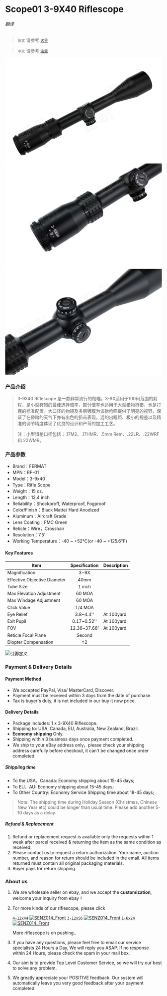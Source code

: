 # Scope01 3-9X40 Riflescope 

###### 翻译

> `英文` 请参考 [`这里`](https://github.com/njustcjj/Scope1-3-9X40-Riflescope/blob/master/README.md)

> `中文` 请参考 [`这里`](https://github.com/njustcjj/Scope1-3-9X40-Riflescope/blob/master/README_CN.md)

![](https://github.com/njustcjj/Scope1-3-9X40-Riflescope/blob/master/pic/Scope01_1.jpg "Overview")
![](https://github.com/njustcjj/Scope1-3-9X40-Riflescope/blob/master/pic/Scope01_2.jpg "Objective_Lens")
![](https://github.com/njustcjj/Scope1-3-9X40-Riflescope/blob/master/pic/Scope01_3.jpg "Turret")


### 产品介绍

> 3-9X40 Riflescope 是一款非常流行的枪瞄。3-9X适用于100码范围的射程，是小型狩猎的最佳选择倍率，部分倍率也适用于大型猎物狩猎，也是打鹿的标准配置。大口径的物镜及多层镀膜为该款枪瞄提供了明亮的视野，保证了在昏暗的天气下亦有出色的狙击表现。远的出瞳距、极小的视差以及精准的调节精度体现了优良的设计和严苛的加工工艺。
> 
> 注：小型猎枪口径包括：.17M2、.17HMR、.5mm Rem、.22LR、.22WRF和.22WMR。


### 产品参数

- Brand：FERMAT
- MPN：RF-01
- Model：3-9x40
- Type：Rifle Scope
- Weight：15 oz.
- Length：12.4 inch
- Reliability：Shockproff, Waterproof, Fogproof
- Color/Finish：Black Matte/ Hard Anodized
- Aluminum：Aircraft Grade 
- Lens Coating：FMC Green
- Reticle：Wire，Crosshair
- Resolution：7.5''
- Working Temperature：-40 ~ +52℃(or -40 ~ +125.6℉)

#### Key Features

|Item|Specification|Description|
|-|:-:|-|
|Magnification|3-9X||
|Effective Objective Diameter|40mm||
|Tube Size|1 inch||
|Max Elevation Adjustment|60 MOA||
|Max Windage Adjustment|60 MOA||
|Click Value|1/4 MOA||
|Eye Relief|3.8~4.4''|At 100yard|
|Exit Pupil|0.17~0.52''|At 100yard|
|FOV|12.36~37.68'|At 100yard|
|Reticle Focal Plane|Second||
|Diopter Compensation|±2||


![](https://github.com/njustcjj/SENZ014-0.96inch-I2C-OLED-12864-Display/blob/master/pic/SENZ014_pin.jpg "引脚定义") 


### Payment & Delivery Details

#### Payment Method

- We accepted PayPal, Visa/ MasterCard, Discover.
- Payment must be received within 3 days from the date of purchase.
- Tax is buyer's duty, it is not included in our buy it now price.

#### Delivery Details

- Package includes: 1 x 3-9X40 Riflescope.
- Shipping to: USA, Canada, EU, Australia, New Zealand, Brazil.
- **Economy shipping** Only.
- Shipping within 3 business days once payment completed.
- We ship to your eBay address only，please check your shipping address carefully before checkout, it can't be changed once order completed.

##### Shippiing time

- To the USA、Canada: Economy shipping about 15-45 days;
- To EU、AU: Economy shipping about 15-45 days; 
- To Other Country: Economy Service Shipping time about 18-45 days;

> Note: The shipping time during Holiday Season (Christmas, Chinese New Year etc) could be longer than usual time. Please add another 5-10 days as a delay.


##### Refund & Replacement

1. Refund or replacement request is available only the requests within 1 week after parcel received & returning the item as the same condition as received.
2. Please contact us to request a return authorization. Your name, auction number, and reason for return should be included in the email. All items returned must contain all original packaging materials.
3. Buyer pays for return shipping.

### About us

1. We are wholesale seller on ebay, and we accept the **customization**, welcome your inquiry from ebay！
2. For more kinds of our riflescope,  please click

	[`4-12x44`](https://)
	[![](https://github.com/njustcjj/SENZ014-0.96inch-I2C-OLED-12864-Display/blob/master/pic/SENZ014_front.jpg "SENZ014_Front")](https://)
	[`3-12x56`](https://)
	[![](https://github.com/njustcjj/SENZ014-0.96inch-I2C-OLED-12864-Display/blob/master/pic/SENZ014_front.jpg "SENZ014_Front")](https://)
	[`1-6x24`](https://)
	[![](https://github.com/njustcjj/SENZ014-0.96inch-I2C-OLED-12864-Display/blob/master/pic/SENZ014_front.jpg "SENZ014_Front")](https://)

	More riflescope is on pushing..

3. If you have any questions, please feel free to email our service specialists 24 Hours a Day, We will reply you ASAP. If no response within 24 Hours, please check the spam in your mail box. 
4. Our aim is to provide Top Level Customer Service, so we will try our best to solve any problem.
5. We greatly appreciate your POSITIVE feedback. Our system will automatically leave you very good feedback after your payment completed.
